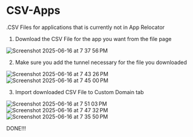 # CSV-Apps
.CSV Files for applications that is currently not in App Relocator

1. Download the CSV File for the app you want from the file page

![Screenshot 2025-06-16 at 7 37 56 PM](https://github.com/user-attachments/assets/9051ec8b-a079-4339-86d4-2d15dfd00607)

2. Make sure you add the tunnel necessary for the file you downloaded

![Screenshot 2025-06-16 at 7 43 26 PM](https://github.com/user-attachments/assets/c2694819-4216-47e8-8228-24c86fd2f269)
![Screenshot 2025-06-16 at 7 45 00 PM](https://github.com/user-attachments/assets/4a824405-7ec3-4827-90c1-41d807835c90)

3. Import downloaded CSV File to Custom Domain tab

![Screenshot 2025-06-16 at 7 51 03 PM](https://github.com/user-attachments/assets/aa9ab493-a8df-4024-89a8-004a35927f67)
![Screenshot 2025-06-16 at 7 47 32 PM](https://github.com/user-attachments/assets/94998bfa-0d13-44d5-8de3-14995d76cefa)
![Screenshot 2025-06-16 at 7 35 50 PM](https://github.com/user-attachments/assets/a0cd90e8-debd-4d8b-9260-3c73654626c2)

DONE!!!
